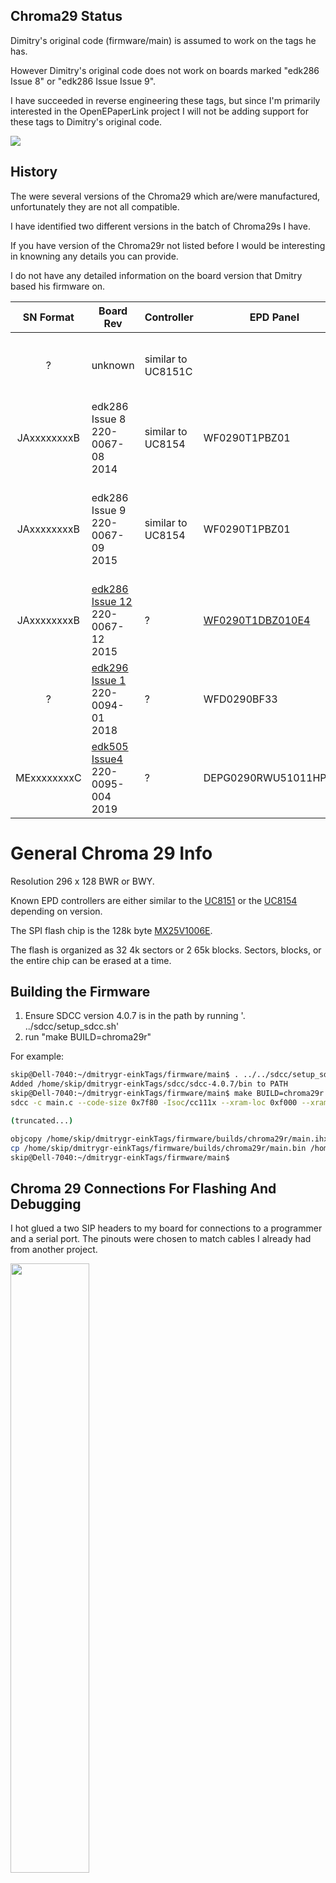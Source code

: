## Chroma29 Status

Dimitry's original code (firmware/main) is assumed to work on the tags he
has.  

However Dimitry's original code does not work on boards marked "edk286 Issue 8" 
or "edk286 Issue Issue 9". 

I have succeeded in reverse engineering these tags, but since I'm primarily 
interested in the OpenEPaperLink project I will not be adding support for
these tags to Dimitry's original code.

<img src="https://github.com/skiphansen/dmitrygr-einkTags/blob/master/assets/chroma29_working.jpg">

## History

The were several versions of the Chroma29 which are/were manufactured,
unfortunately they are not all compatible.  

I have identified two different versions in the batch of Chroma29s I have.

If you have version of the Chroma29r not listed before I would be interesting
in knowning any details you can provide.

I do not have any detailed information on the board version that Dmitry
based his firmware on.  

| SN Format | Board Rev | Controller | EPD Panel | Notes |
| :-: | - | - | - | - |
| ? | unknown | similar to UC8151C || Rev used by Dmitry's original firwmare |
| JAxxxxxxxxB | edk286 Issue 8<br>220-0067-08<br>2014| similar to UC8154 | WF0290T1PBZ01 | Display is always enabled (nEnable is ignored)|
| JAxxxxxxxxB | edk286 Issue 9<br>220-0067-09<br>2015| similar to UC8154 | WF0290T1PBZ01|1. EPD pin 4&5 (VGL,VGH) are n/c<br>2. Q2 & Q3 added for nEnable|
| JAxxxxxxxxB | [edk286 Issue 12](https://cdn.discordapp.com/attachments/1106088696584876052/1224138482306383923/IMG_7029.jpg?ex=661c66cd&is=6609f1cd&hm=7af524d4f4b003dd10a8b7ce95a92a0cf92a4bd327b9f30f46a64a0cccc190c5&)<br>220-0067-12<br>2015| ? | [WF0290T1DBZ010E4](https://cdn.discordapp.com/attachments/1106088696584876052/1224144421122216006/IMG_7034.jpg?ex=661c6c55&is=6609f755&hm=d90167ec9b87c30f2444976c0114b9a9c4dbe3621faec07862d7b0640a72ddb0&) | |
| ? | [edk296 Issue 1](https://user-images.githubusercontent.com/1102694/112720670-0b763400-8f00-11eb-93ba-e635734bff6d.jpg)<br>220-0094-01<br>2018 |?|WFD0290BF33|
| MExxxxxxxxC | [edk505 Issue4](https://cdn.discordapp.com/attachments/1134835190460583976/1220472054252568596/rn_image_picker_lib_temp_d4af2f14-4cf5-437b-97bc-031d243d11fb.jpg?ex=660f102d&is=65fc9b2d&hm=f0c94fa63e17d651fb66460a65a4276f1cfffa73e72e498f8f2392b036a9bf32&)<br>220-0095-004<br>2019| ? | DEPG0290RWU51011HPB1E|Processor is a CC1310 |
# General Chroma 29 Info

Resolution 296 x 128 BWR or BWY.

Known EPD controllers are either similar to the [UC8151](https://www.orientdisplay.com/wp-content/uploads/2022/09/UC8151C.pdf) or the [UC8154](https://v4.cecdn.yun300.cn/100001_1909185148/UC8154.pdf) depending on version.
                                                                                                
The SPI flash chip is the 128k byte [MX25V1006E](https://www.macronix.com/Lists/Datasheet/Attachments/8649/MX25V1006E,%202.5V,%201Mb,%20v1.5.pdf).

The flash is organized as 32 4k sectors or 2 65k blocks. Sectors, blocks, or 
the entire chip can be erased at a time.

## Building the Firmware

1. Ensure SDCC version 4.0.7 is in the path by running '. ../sdcc/setup_sdcc.sh'
2. run "make BUILD=chroma29r"

For example:

````bash
skip@Dell-7040:~/dmitrygr-einkTags/firmware/main$ . ../../sdcc/setup_sdcc.sh
Added /home/skip/dmitrygr-einkTags/sdcc/sdcc-4.0.7/bin to PATH
skip@Dell-7040:~/dmitrygr-einkTags/firmware/main$ make BUILD=chroma29r
sdcc -c main.c --code-size 0x7f80 -Isoc/cc111x --xram-loc 0xf000 --xram-size 0xda2 --model-medium -Icpu/8051 -mmcs51 --std-c2x --opt-code-size --peep-file cpu/8051/peep.def --fomit-frame-pointer -Iboard/chroma29r -Isoc/cc111x -Icpu/8051 -DBARCODE -I. -o main.rel

(truncated...)

objcopy /home/skip/dmitrygr-einkTags/firmware/builds/chroma29r/main.ihx /home/skip/dmitrygr-einkTags/firmware/builds/chroma29r/main.bin -I ihex -O binary
cp /home/skip/dmitrygr-einkTags/firmware/builds/chroma29r/main.bin /home/skip/dmitrygr-einkTags/firmware/prebuilt/chroma29r.bin
skip@Dell-7040:~/dmitrygr-einkTags/firmware/main$
````

## Chroma 29 Connections For Flashing And Debugging

I hot glued a two SIP headers to my board for connections to a programmer
and a serial port.  The pinouts were chosen to match cables I already had from 
another project.

<img src="https://github.com/skiphansen/dmitrygr-einkTags/blob/master/assets/chroma29_connections.png" width=50%>

## CC Debugger Connections

| SIP Pin | Test point | Signal | CC debugger pin | Wire color|
|-|-|-|-|-|
|1|TP8 | J3, GND |  1 | Black |
|2|TP5 | DC | 3 | Brown |
|3|TP4| J2, +VBAT | 2 <br>(and 9 to power <br>board from debugger) |Red|
|4|TP3 | DD | 4 |Yellow|
|5|TP2  | Reset_n | 7 |Orange|

## Debug Serial port Connections

Connecting a serial port to the Chroma is very handy for development 
but it is not needed if you just want to flash custom firmware.

| SIP Pin | Test point | Signal | FTDI |
|-|-|-|-|
|1|J3  | GND | Black |
|2|TP7 | Serial out | Yellow |
|3|TP9 | Serial in | Orange |


## Chroma 29 Test Points

| Test point | Signal | 
|:-:|-|
| TP2  | Reset_n |
|TP3 | DD |
|TP4| J2, +VBAT | 
|TP5 | DC | 
|TP6 | P0_1 |
|TP7 | P1.6 (Serial out) |
|TP8 | J3, GND |
|TP9 | P1_7 (Serial in) |
|TP10| J1.23 PREVGL ?|
|TP11 | J1.21 PREVGH ? |

## Logic Analyzer Connections for EPD Reverse Engineering

| Signal | EPD pin | CC1110 pin | Logic Analyzer pin |
| -|-| -| - |
| GND | 18 |  - | 1 |
| MOSI | 14 | 34  | 2 |
| CLK | 13 | 36  | 3 |
| nReset |10 | 1  | 4 |
| nCS | 12 | 3  | 5|
| Busy | 9 | 4  | 6|
| D/nC | 11 | 13  | 7|
| nEnable | x | 12 | 8|

## UC8154 LUTs

The following tables were captured from the EPD SPI bus while sending an 
image using [atc1441's Custom PriceTag Access Point](https://github.com/atc1441/E-Paper_Pricetags/tree/main/Custom_PriceTag_AccesPoint) to
a tag running stock firmware.

|Table|Values|
|:-:|-|
|Vcom1 LUT<br>(Cmd 0x20)|0x01 0x01 0x01 0x03 0x04 0x09 0x06 0x06<br>0x0A 0x04 0x04 0x19 0x03 0x04 0x09 |
|White LUT<br>(Cmd 0x21)|0x01 0x01 0x01 0x03 0x84 0x09 0x86 0x46<br>0x0A 0x84 0x44 0x19 0x03 0x44 0x09 |
|Black LUT<br>(Cmd 0x22)|0x01 0x01 0x01 0x43 0x04 0x09 0x86 0x46<br>0x0A 0x84 0x44 0x19 0x83 0x04 0x09 |
|Gray1 LUT<br>(Cmd 0x23)||
|Gray2 LUT<br>(Cmd 0x24)||
|Vcom2 LUT<br>(Cmd 0x25)|0x0A 0x0A 0x01 0x02 0x14 0x0D 0x14 0x14<br>0x01 0x00 0x00 0x00 0x00 0x00 0x00|
|Red0 LUT<br>(Cmd 0x26)|0x4A 0x4A 0x01 0x82 0x54 0x0D 0x54 0x54<br>0x01 0x00 0x00 0x00 0x00 0x00 0x00 |
|Red1 LUT<br>(Cmd 0x27)|0x0A 0x0A 0x01 0x02 0x14 0x0D 0x14 0x14<br>0x01 0x00 0x00 0x00 0x00 0x00 0x00|


